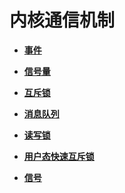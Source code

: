 # 内核通信机制<a name="ZH-CN_TOPIC_0000001123795189"></a>

-   **[事件](kernel-small-basic-trans-event.md)**  

-   **[信号量](kernel-small-basic-trans-semaphore.md)**  

-   **[互斥锁](kernel-small-basic-trans-mutex.md)**  

-   **[消息队列](kernel-small-basic-trans-queue.md)**  

-   **[读写锁](kernel-small-basic-trans-rwlock.md)**  

-   **[用户态快速互斥锁](kernel-small-basic-trans-user-mutex.md)**  

-   **[信号](kernel-small-basic-trans-user-signal.md)**  


